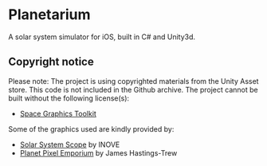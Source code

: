 # Planetarium

A solar system simulator for iOS, built in C# and Unity3d.

## Copyright notice
Please note: The project is using copyrighted materials from the Unity Asset store. This code is not included in the Github archive. The project cannot be built without the following license(s):

* [Space Graphics Toolkit](https://www.assetstore.unity3d.com/en/#!/content/4160)

Some of the graphics used are kindly provided by:

* [Solar System Scope](http://www.solarsystemscope.com/textures/) by INOVE
* [Planet Pixel Emporium](http://planetpixelemporium.com/planets.html) by James Hastings-Trew
